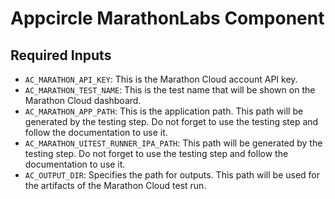 # Appcircle MarathonLabs Component

## Required Inputs

- `AC_MARATHON_API_KEY`: This is the Marathon Cloud account API key.
- `AC_MARATHON_TEST_NAME`: This is the test name that will be shown on the Marathon Cloud dashboard.
- `AC_MARATHON_APP_PATH`: This is the application path. This path will be generated by the testing step. Do not forget to use the testing step and follow the documentation to use it.
- `AC_MARATHON_UITEST_RUNNER_IPA_PATH`: This path will be generated by the testing step. Do not forget to use the testing step and follow the documentation to use it.
- `AC_OUTPUT_DIR`: Specifies the path for outputs. This path will be used for the artifacts of the Marathon Cloud test run.
